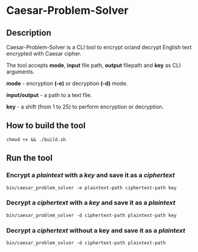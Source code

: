 # Caesar-Problem-Solver

## Description

Caesar-Problem-Solver is a CLI tool to encrypt or/and decrypt English text
encrypted with Caesar cipher.

The tool accepts **mode**, **input** file path, **output** filepath and
**key** as CLI arguments.

**mode** - encryption **(-e)** or decryption **(-d)** mode.

**input/output** - a path to a text file.

**key** - a shift (from 1 to 25) to perform encryption or decryption.

## How to build the tool

``chmod +x && ./build.sh``

## Run the tool

### Encrypt a *plaintext* with a *key* and save it as a *ciphertext*  

``bin/caesar_problem_solver -e plaintext-path ciphertext-path key``

### Decrypt a *ciphertext* with a *key* and save it as a *plaintext*  

``bin/caesar_problem_solver -d ciphertext-path plaintext-path key``

### Decrypt a *ciphertext* without a key and save it as a *plaintext*

``bin/caesar_problem_solver -d ciphertext-path plaintext-path``
